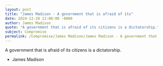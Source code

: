 ```yaml
---
layout: post
title: "James Madison - A government that is afraid of its"
date: 2024-12-28 12:00:00 -0000
author: James Madison
quote: "A government that is afraid of its citizens is a dictatorship."
subject: Compromise
permalink: /Compromise/James Madison/James Madison - A government that is afraid of its
---
```


A government that is afraid of its citizens is a dictatorship.

- James Madison
